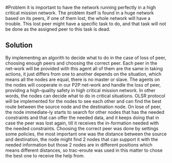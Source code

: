 #Problem
it is important to have the network running perfectly in a high critical mission network. The problem itself is found in a huge network based on its peers, if one of them lost, the whole network will have a trouble. This lost peer might have a specific task to do, and that task will not be done as the assigned peer to this task is dead.

## Solution


By implementing an algorith to decide what to do in the case of loss of peer, choosing enough peers and choosing the correct peer. Each peer in the net-work will be provided with this agent all of them are the same in taking actions, it just differs from one to another depends on the situation, which means all the nodes are equal, there is no master or slave. The agents on the nodes will cooperate in our P2P net-work and handle the loss of peer, providing a high-quality safety in high critical mission network. In other words, the nodes can decide what to do in critical situations. OLSR protocol will be implemented for the nodes to see each other and can find the best route between the source node and the destination node. On lose of peer, the node immediate-ly starts to search for other nodes that has the needed constraints and that can offer the needed data, and it keeps doing that in case the peer was lost again, till it receives the in-formation needed with the needed constraints. Choosing the correct peer was done by settings some policies, the most important one was the distance between the source and destination, the node might find 2 nodes that can support it with the needed information but those 2 nodes are in different positions which means different distances, so trac-eroute was used in this matter to chose the best one to receive the help from.

